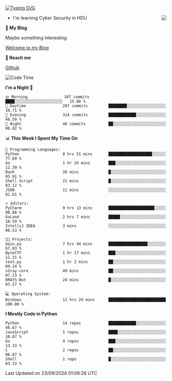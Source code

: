 [![Typing SVG](https://readme-typing-svg.herokuapp.com?font=Fira+Code&pause=1000&random=false&width=450&height=60&lines=Hello+%F0%9F%91%8B%F0%9F%8F%BB;I'm+JBNRZ)](https://git.io/typing-svg)

<a href="#">
  <img align="right" src="https://github-readme-stats.vercel.app/api?username=JBNRZ&show_icons=true&bg_color=15,f2f7fd,E0EAFC" />
</a>

- I'm learning Cyber Security in HDU

 **🌱 My Blog**

Maybe something interesting

[Welcome to my Blog](https://jbnrz.com.cn/)

 **💬 Reach me** 

[Github](https://github.com/JBNRZ)


<!--START_SECTION:waka-->
![Code Time](http://img.shields.io/badge/Code%20Time-673%20hrs%2013%20mins-blue)

**I'm a Night 🦉** 

```text
🌞 Morning                107 commits         ████░░░░░░░░░░░░░░░░░░░░░   15.88 % 
🌆 Daytime                207 commits         ████████░░░░░░░░░░░░░░░░░   30.71 % 
🌃 Evening                314 commits         ████████████░░░░░░░░░░░░░   46.59 % 
🌙 Night                  46 commits          ██░░░░░░░░░░░░░░░░░░░░░░░   06.82 % 
```


📊 **This Week I Spent My Time On** 

```text
💬 Programming Languages: 
Python                   8 hrs 51 mins       ███████████████████░░░░░░   77.69 % 
Go                       1 hr 24 mins        ███░░░░░░░░░░░░░░░░░░░░░░   12.39 % 
Bash                     26 mins             █░░░░░░░░░░░░░░░░░░░░░░░░   03.91 % 
Shell Script             21 mins             █░░░░░░░░░░░░░░░░░░░░░░░░   03.12 % 
JSON                     11 mins             ░░░░░░░░░░░░░░░░░░░░░░░░░   01.61 % 

🔥 Editors: 
PyCharm                  9 hrs 13 mins       ████████████████████░░░░░   80.88 % 
GoLand                   2 hrs 7 mins        █████░░░░░░░░░░░░░░░░░░░░   18.59 % 
IntelliJ IDEA            3 mins              ░░░░░░░░░░░░░░░░░░░░░░░░░   00.53 % 

🐱‍💻 Projects: 
main.py                  7 hrs 44 mins       █████████████████░░░░░░░░   67.83 % 
ByteCTF                  1 hr 17 mins        ███░░░░░░░░░░░░░░░░░░░░░░   11.31 % 
test.py                  1 hr 2 mins         ██░░░░░░░░░░░░░░░░░░░░░░░   09.14 % 
v2ray-core               49 mins             ██░░░░░░░░░░░░░░░░░░░░░░░   07.23 % 
0RAYS-Bot                24 mins             █░░░░░░░░░░░░░░░░░░░░░░░░   03.57 % 

💻 Operating System: 
Windows                  11 hrs 24 mins      █████████████████████████   100.00 % 
```

**I Mostly Code in Python** 

```text
Python                   14 repos            ████████████░░░░░░░░░░░░░   46.67 % 
JavaScript               5 repos             ████░░░░░░░░░░░░░░░░░░░░░   16.67 % 
Go                       4 repos             ███░░░░░░░░░░░░░░░░░░░░░░   13.33 % 
C                        2 repos             ██░░░░░░░░░░░░░░░░░░░░░░░   06.67 % 
Shell                    1 repo              █░░░░░░░░░░░░░░░░░░░░░░░░   03.33 % 
```




 Last Updated on 23/09/2024 01:08:26 UTC
<!--END_SECTION:waka-->
